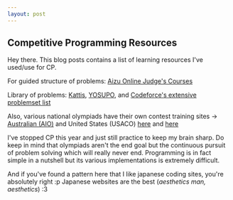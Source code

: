 ```yaml
---
layout: post
---
```


## Competitive Programming Resources

Hey there. This blog posts contains a list of learning resources I've used/use for CP. 

For guided structure of problems: [Aizu Online Judge's Courses](https://onlinejudge.u-aizu.ac.jp/courses/list)

Library of problems: [Kattis](https://open.kattis.com/problems), [YOSUPO](https://judge.yosupo.jp/), and [Codeforce's extensive problemset list](https://codeforces.com/problemset?order=BY_SOLVED_DESC)

Also, various national olympiads have their own contest training sites -> [Australian (AIO)](https://orac2.info/hub/) and United States (USACO) [here](https://usaco.guide/) and [here](https://train.usaco.org/)

I've stopped CP this year and just still practice to keep my brain sharp. Do keep in mind that olympiads aren't the end goal but the continuous pursuit of problem solving which will really never end. 
Programming is in fact simple in a nutshell but its various implementations is extremely difficult.

And if you've found a pattern here that I like japanese coding sites, you're absolutely right :p 
Japanese websites are the best (_aesthetics man, aesthetics_) :3 
